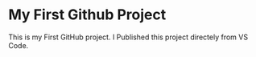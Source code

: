 # My First Github Project
This is my First GitHub project. I Published this project directely from VS Code.
